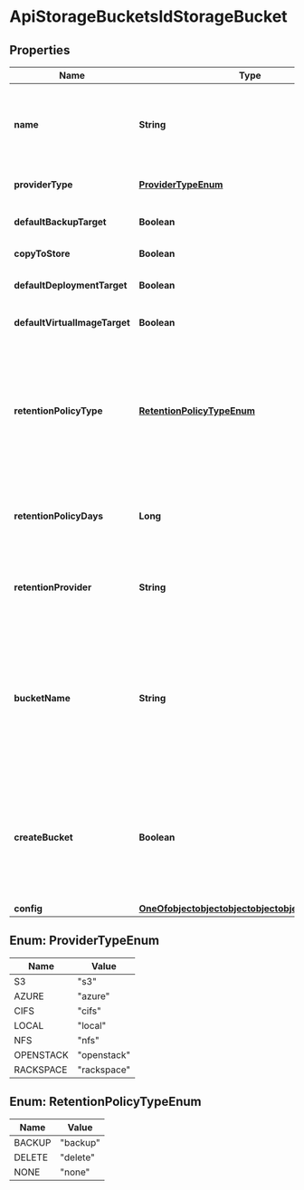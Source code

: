 

# ApiStorageBucketsIdStorageBucket

## Properties

Name | Type | Description | Notes
------------ | ------------- | ------------- | -------------
**name** | **String** | A unique name scoped to your account for the storage bucket |  [optional]
**providerType** | [**ProviderTypeEnum**](#ProviderTypeEnum) | The type of storage bucket |  [optional]
**defaultBackupTarget** | **Boolean** | Default Backup Target |  [optional]
**copyToStore** | **Boolean** | Archive Snapshots |  [optional]
**defaultDeploymentTarget** | **Boolean** | Default Deployment Target |  [optional]
**defaultVirtualImageTarget** | **Boolean** | Default Virtual Image Store |  [optional]
**retentionPolicyType** | [**RetentionPolicyTypeEnum**](#RetentionPolicyTypeEnum) | Cleanup mode. &#x60;backup&#x60; - Move old files to a backup provider. &#x60;delete&#x60; - Delete old files. &#x60;none&#x60; - Keep all files. |  [optional]
**retentionPolicyDays** | **Long** | The number of days old a file must be before it is deleted. |  [optional]
**retentionProvider** | **String** | The backup Storage Bucket where old files are moved to. |  [optional]
**bucketName** | **String** | The name of the bucket. Only applies to &#x60;Amazon&#x60;, &#x60;Azure&#x60;, &#x60;CIFS&#x60;, &#x60;NFSv3&#x60;, &#x60;Openstack Swift&#x60;, and &#x60;Rackspace CDN&#x60;. |  [optional]
**createBucket** | **Boolean** | Create the bucket if it does not exist. Only applies to &#x60;Amazon&#x60;, &#x60;Azure&#x60;, &#x60;Openstack Swift&#x60;, and &#x60;Rackspace CDN&#x60;. |  [optional]
**config** | [**OneOfobjectobjectobjectobjectobjectobjectobject**](OneOfobjectobjectobjectobjectobjectobjectobject.md) |  |  [optional]



## Enum: ProviderTypeEnum

Name | Value
---- | -----
S3 | &quot;s3&quot;
AZURE | &quot;azure&quot;
CIFS | &quot;cifs&quot;
LOCAL | &quot;local&quot;
NFS | &quot;nfs&quot;
OPENSTACK | &quot;openstack&quot;
RACKSPACE | &quot;rackspace&quot;



## Enum: RetentionPolicyTypeEnum

Name | Value
---- | -----
BACKUP | &quot;backup&quot;
DELETE | &quot;delete&quot;
NONE | &quot;none&quot;



